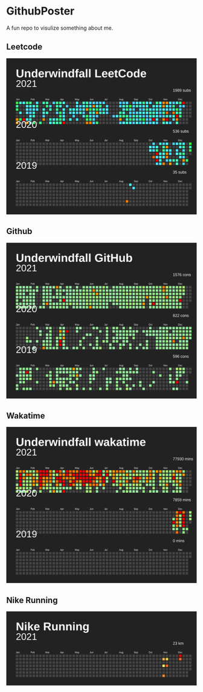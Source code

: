 # GithubPoster
A fun repo to visulize something about me.


## Leetcode
![](https://raw.githubusercontent.com/underwindfall/GitHubPoster/main/examples/leetcode.svg)

## Github
![](https://raw.githubusercontent.com/underwindfall/GitHubPoster/main/examples/github.svg)

## Wakatime
![](https://raw.githubusercontent.com/underwindfall/GitHubPoster/main/examples/wakatime.svg)

## Nike Running
![](https://raw.githubusercontent.com/underwindfall/GitHubPoster/main/examples/nike.svg)